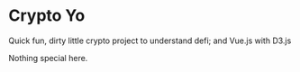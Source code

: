 # Crypto Yo
Quick fun, dirty little crypto project to understand defi; and Vue.js with D3.js

Nothing special here.